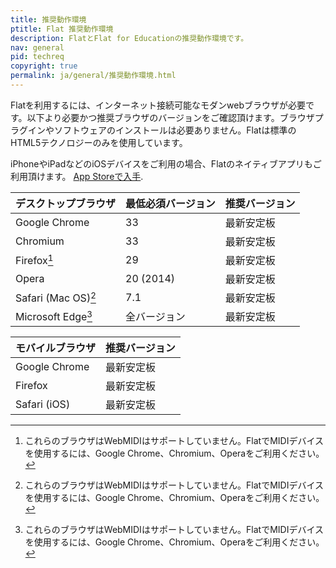 ```yaml
---
title: 推奨動作環境
ptitle: Flat 推奨動作環境
description: FlatとFlat for Educationの推奨動作環境です。
nav: general
pid: techreq
copyright: true
permalink: ja/general/推奨動作環境.html
---
```


Flatを利用するには、インターネット接続可能なモダンwebブラウザが必要です。以下より必要かつ推奨ブラウザのバージョンをご確認頂けます。ブラウザプラグインやソフトウェアのインストールは必要ありません。Flatは標準のHTML5テクノロジーのみを使用しています。 

iPhoneやiPadなどのiOSデバイスをご利用の場合、Flatのネイティブアプリもご利用頂けます。
[App Storeで入手](https://apps.apple.com/jp/app/flat-楽譜作成-編曲/id1177592149).

| デスクトップブラウザ | 最低必須バージョン | 推奨バージョン |
|:----------------|:----------------|:------------------|
| Google Chrome | 33 | 最新安定板 |
| Chromium | 33 | 最新安定板 |
| Firefox[^1] | 29 | 最新安定板 |
| Opera | 20 (2014) | 最新安定板 |
| Safari (Mac OS)[^1]  | 7.1 | 最新安定板 |
| Microsoft Edge[^1] | 全バージョン | 最新安定板 |

| モバイルブラウザ | 推奨バージョン |
|:---------------|:------------------|
| Google Chrome | 最新安定板 |
| Firefox | 最新安定板 |
| Safari (iOS) | 最新安定板 |

[^1]: これらのブラウザはWebMIDIはサポートしていません。FlatでMIDIデバイスを使用するには、Google Chrome、Chromium、Operaをご利用ください。
